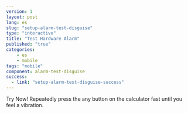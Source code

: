 ```yaml
---
version: 1
layout: post
lang: es
slug: "setup-alarm-test-disguise"
type: "interactive"
title: "Test Hardware Alarm"
published: "true"
categories:
    - es
    - mobile
tags: "mobile"
component: alarm-test-disguise
success: 
  - link: "setup-alarm-test-disguise-success"
---
```


Try Now! Repeatedly press the any button on the calculator fast until you feel a vibration. 